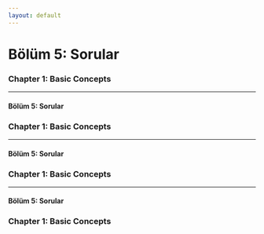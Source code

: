 ```yaml
---
layout: default
---
```

# Bölüm 5: Sorular

### Chapter 1: Basic Concepts

<Question
question="How many definitions of software architecture exist in software engineering textbooks or standards?"
:options="[
'One definition per category of IT system',
'One definition for all types of systems',
'More than a dozen different definitions'
]"
:correctAnswers="[2]"
type="single"
explanation="Software architecture has evolved over time, leading to multiple valid definitions from different perspectives and organizations."
/>

---
#### Bölüm 5: Sorular
### Chapter 1: Basic Concepts

<Question
question="The term 'software architecture' covers which topics? Select three most appropriate:"
:options="[
'Relational database schema',
'(Internal and external) interfaces',
'Cross-cutting concepts (principles)',
'Hardware sizing',
'Components (building blocks)'
]"
:correctAnswers="[1, 2, 4]"
type="multiple"
explanation="Software architecture primarily deals with structural elements, their interfaces, and overarching principles."
/>

---
#### Bölüm 5: Sorular
### Chapter 1: Basic Concepts

<Question
question="Why can iterative architecture and development approaches be helpful in software architecture?Select two most appropriate:"
:options="[
'In object-oriented systems, iteration can help reduce coupling',
'Short iterations can provide fast feedback on architectural decisions',
'Iteration cycles guarantee faster development',
'Iteration cycles help to identify risks and problems earlier'
]"
:correctAnswers="[1, 2, 4]"
type="multiple"
/>

 
---
#### Bölüm 5: Sorular
### Chapter 1: Basic Concepts

<Question
question="Select which statements regarding project goals and architectural goals are true/false:"
:options="[
'Project goals can include functional requirements as well as quality requirements',
'Architectural goals are derived from the quality requirements',
'Business stakeholders should concentrate on business goals and not interfere with architectural goals',
'To avoid conflicts, business goals and architectural goals should be non-overlapping sets'
]"
:correctAnswers="[true, true, false, false]"
type="true-false"
/>
